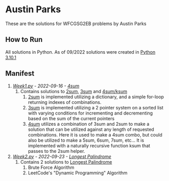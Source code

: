# Austin Parks

These are the solutions for WFCGSG2EB problems by Austin Parks

## How to Run

All solutions in Python.
As of 09/2022 solutions were created in [Python 3.10.1](https://www.python.org/downloads/release/python-3101/)

## Manifest

1. *[Week1.py](Week1.py) - 2022-09-16 - [4sum](https://leetcode.com/problems/4sum/)*
   1. Contains solutions to [2sum](https://leetcode.com/problems/two-sum/), [3sum](https://leetcode.com/problems/3sum/) and [4sum/ksum](https://leetcode.com/problems/4sum/)
      1. [2sum](https://leetcode.com/problems/two-sum/) is implemented utilizing a dictionary, and a simple for-loop returning indexes of combinations.
      2. [3sum](https://leetcode.com/problems/3sum/) is implemented utilizing a 2 pointer system on a sorted list with varying conditions for incrementing and decrementing based on the sum of the current pointers
      3. [4sum](https://leetcode.com/problems/4sum/) utilizes a combination of 3sum and 2sum to make a solution that can be utilized against any length of requested combinations. Here it is used to make a 4sum combo, but could also be utilized to make a 5sum, 6sum, 7sum, etc... It is implemented with a naturally recursive function ksum that passes to the 2sum helper.
2. *[Week2.py](Week2.py) - 2022-09-23 - [Longest Palindrome](https://leetcode.com/problems/longest-palindromic-substring/solution/)*
   1. Contains 2 solutions to [Longest Palindrome](https://leetcode.com/problems/longest-palindromic-substring/solution/)
      1. Brute Force Algorithm
      2. LeetCode's "Dynamic Programming" Algorithm
